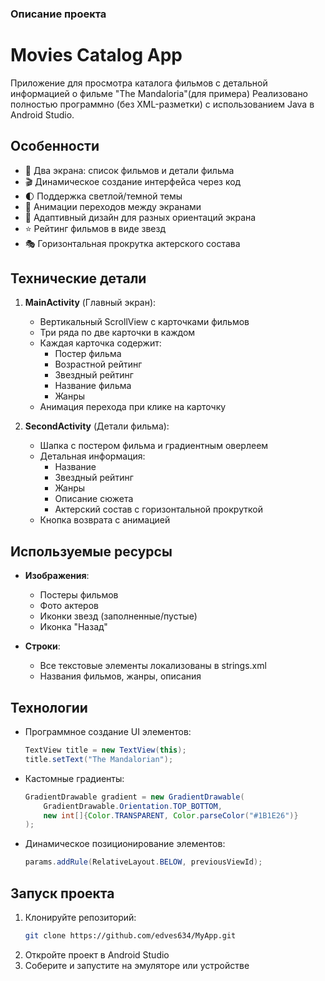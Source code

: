 ### Описание проекта


# Movies Catalog App

Приложение для просмотра каталога фильмов с детальной информацией о фильме "The Mandaloria"(для примера) 
Реализовано полностью программно (без XML-разметки) с использованием Java в Android Studio.

## Особенности
- 📱 Два экрана: список фильмов и детали фильма
- 🎬 Динамическое создание интерфейса через код
- 🌓 Поддержка светлой/темной темы
- 🔄 Анимации переходов между экранами
- 📐 Адаптивный дизайн для разных ориентаций экрана
- ⭐ Рейтинг фильмов в виде звезд
- 🎭 Горизонтальная прокрутка актерского состава

## Технические детали
1. **MainActivity** (Главный экран):
   - Вертикальный ScrollView с карточками фильмов
   - Три ряда по две карточки в каждом
   - Каждая карточка содержит:
     - Постер фильма
     - Возрастной рейтинг
     - Звездный рейтинг
     - Название фильма
     - Жанры
   - Анимация перехода при клике на карточку

2. **SecondActivity** (Детали фильма):
   - Шапка с постером фильма и градиентным оверлеем
   - Детальная информация:
     - Название
     - Звездный рейтинг
     - Жанры
     - Описание сюжета
     - Актерский состав с горизонтальной прокруткой
   - Кнопка возврата с анимацией

## Используемые ресурсы
- **Изображения**:
  - Постеры фильмов
  - Фото актеров
  - Иконки звезд (заполненные/пустые)
  - Иконка "Назад"
  
- **Строки**:
  - Все текстовые элементы локализованы в strings.xml
  - Названия фильмов, жанры, описания

## Технологии
- Программное создание UI элементов:
  ```java
  TextView title = new TextView(this);
  title.setText("The Mandalorian");
  ```
- Кастомные градиенты:
  ```java
  GradientDrawable gradient = new GradientDrawable(
      GradientDrawable.Orientation.TOP_BOTTOM,
      new int[]{Color.TRANSPARENT, Color.parseColor("#1B1E26")}
  );
  ```
- Динамическое позиционирование элементов:
  ```java
  params.addRule(RelativeLayout.BELOW, previousViewId);
  ```

## Запуск проекта
1. Клонируйте репозиторий:
   ```bash
   git clone https://github.com/edves634/MyApp.git
   ```
2. Откройте проект в Android Studio
3. Соберите и запустите на эмуляторе или устройстве





